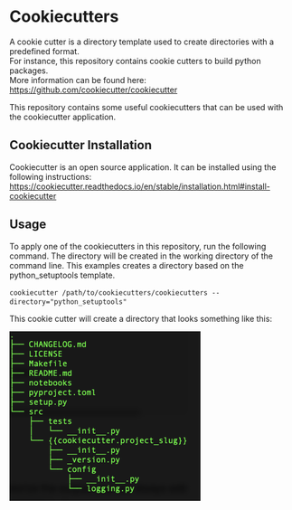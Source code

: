 # Cookiecutters

A cookie cutter is a directory template used to create directories with a predefined format.  
For instance, this repository contains cookie cutters to build python packages.  
More information can be found here: https://github.com/cookiecutter/cookiecutter

This repository contains some useful cookiecutters that can be used with the cookiecutter application.

## Cookiecutter Installation
Cookiecutter is an open source application. It can be installed using the following instructions:
https://cookiecutter.readthedocs.io/en/stable/installation.html#install-cookiecutter

## Usage

To apply one of the cookiecutters in this repository, run the following command. The directory will be created
in the working directory of the command line. This examples creates a directory based on the python_setuptools template.

```
cookiecutter /path/to/cookiecutters/cookiecutters --directory="python_setuptools"
```

This cookie cutter will create a directory that looks something like this:

<img src="./docs/images/python_setuptools_example.png" height="300" />

